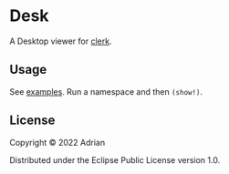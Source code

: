 # Desk

A Desktop viewer for [clerk](https://github.com/nextjournal/clerk).

## Usage

See [examples](/examples). Run a namespace and then `(show!)`.

## License

Copyright © 2022 Adrian

Distributed under the Eclipse Public License version 1.0.
